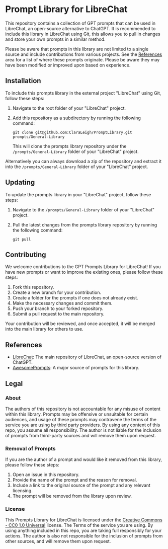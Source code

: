 # Prompt Library for LibreChat

This repository contains a collection of GPT prompts that can be used in LibreChat, an open-source alternative to ChatGPT. It is recommended to include this library in LibreChat using Git, this allows you to pull in changes and store your own prompts in a similar method. 

Please be aware that prompts in this library are not limited to a single source and include contributions from various projects. See the [References](#references) area for a list of where these prompts originate. Please be aware they may have been modified or improved upon based on experience.

## Installation

To include this prompts library in the external project "LibreChat" using Git, follow these steps:

1. Navigate to the root folder of your "LibreChat" project.
2. Add this repository as a subdirectory by running the following command:

   ```shell
   git clone git@github.com:ClaraLeigh/PromptLibrary.git prompts/General-Library
   ```

   This will clone the prompts library repository under the `/prompts/General-Library` folder of your "LibreChat" project.

Alternatively you can always download a zip of the repository and extract it into the `/prompts/General-Library` folder of your "LibreChat" project.

## Updating

To update the prompts library in your "LibreChat" project, follow these steps:

1. Navigate to the `/prompts/General-Library` folder of your "LibreChat" project.
2. Pull the latest changes from the prompts library repository by running the following command:

   ```shell
   git pull
   ```

## Contributing

We welcome contributions to the GPT Prompts Library for LibreChat! If you have new prompts or want to improve the existing ones, please follow these steps:

1. Fork this repository.
2. Create a new branch for your contribution.
3. Create a folder for the prompts if one does not already exist.
4. Make the necessary changes and commit them.
5. Push your branch to your forked repository.
6. Submit a pull request to the main repository.

Your contribution will be reviewed, and once accepted, it will be merged into the main library for others to use.

## References

- [LibreChat](https://github.com/danny-avila/LibreChat/): The main repository of LibreChat, an open-source version of ChatGPT.
- [AwesomePrompts](https://github.com/f/awesome-chatgpt-prompts): A major source of prompts for this library.

## Legal

### About

The authors of this repository is not accountable for any misuse of content within this library. Prompts may be offensive or unsuitable for certain audiences, and usage of these prompts may contravene the terms of the service you are using by third party providers. By using any content of this repo, you assume all responsibility. The author is not liable for the inclusion of prompts from third-party sources and will remove them upon request.

### Removal of Prompts

If you are the author of a prompt and would like it removed from this library, please follow these steps:

1. Open an issue in this repository.
2. Provide the name of the prompt and the reason for removal.
3. Include a link to the original source of the prompt and any relevant licensing.
4. The prompt will be removed from the library upon review.

### License

This Prompts Library for LibreChat is licensed under the [Creative Commons - CC0 1.0 Universal](https://creativecommons.org/publicdomain/zero/1.0/) license. The Terms of the service you are using. By using anything included in this repo, you are taking full responsibly for your actions. The author is also not responsible for the inclusion of prompts from other sources, and will remove them upon request.
